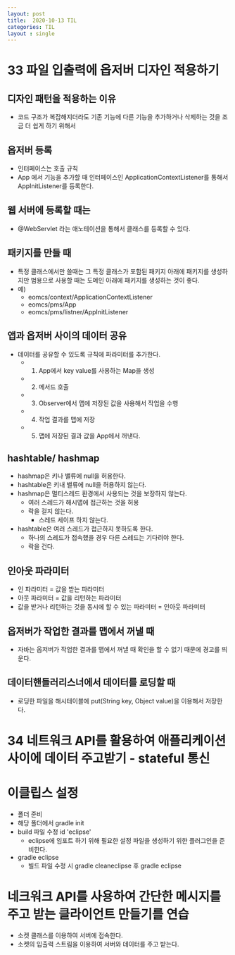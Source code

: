 ```yaml
---
layout: post
title:  2020-10-13 TIL
categories: TIL
layout : single
---
```


# 33 파일 입출력에 옵저버 디자인 적용하기

## 디자인 패턴을 적용하는 이유
- 코드 구조가 복잡해지더라도 기존 기능에 다른 기능을 추가하거나 삭제하는 것을 조금 더 쉽게 하기 위해서

## 옵저버 등록
- 인터페이스는 호출 규칙
- App 에서 기능을 추가할 때 인터페이스인 ApplicationContextListener를 통해서 AppInitListener를 등록한다.

## 웹 서버에 등록할 때는
- @WebServlet 라는 애노테이션을 통해서 클래스를 등록할 수 있다.

## 패키지를 만들 때
- 특정 클래스에서만 쓸때는 그 특정 클래스가 포함된 패키지 아래에 패키지를 생성하지만 범용으로 사용할 때는 도메인 아래에 패키지를 생성하는 것이 좋다.
- 예)
    - eomcs/context/ApplicationContextListener
    - eomcs/pms/App
    - eomcs/pms/listner/AppInitListener

## 앱과 옵저버 사이의 데이터 공유
- 데이터를 공유할 수 있도록 규칙에 파라미터를 추가한다.
    - 1) App에서 key value를 사용하는 Map을 생성
    - 2) 메서드 호출
    - 3) Observer에서 맵에 저장된 값을 사용해서 작업을 수행
    - 4) 작업 결과를 맵에 저장
    - 5) 맵에 저장된 결과 값을 App에서 꺼낸다.

## hashtable/ hashmap
- hashmap은 키나 밸류에 null을 허용한다.
- hashtable은 키내 밸류에 null을 허용하지 않는다.
- hashmap은 멀티스레드 환경에서 사용되는 것을 보장하지 않는다.
    - 여러 스레드가 해시맵에 접근하는 것을 허용
    - 락을 걸지 않는다.
        - 스레드 세이프 하지 않는다.
- hashtable은 여러 스레드가 접근하지 못하도록 한다.
    - 하나의 스레드가 접속했을 경우 다른 스레드는 기다려야 한다.
    - 락을 건다.

## 인아웃 파라미터
- 인 파라미터 = 값을 받는 파라미터
- 아웃 파라미터 = 값을 리턴하는 파라미터
- 값을 받거나 리턴하는 것을 동시에 할 수 있는 파라미터 = 인아웃 파라미터

## 옵저버가 작업한 결과를 맵에서 꺼낼 때
- 자바는 옵저버가 작업한 결과를 맵에서 꺼낼 때 확인을 할 수 없기 때문에 경고를 띄운다.

## 데이터핸들러리스너에서 데이터를 로딩할 때
- 로딩한 파일을 해시테이블에 put(String key, Object value)을 이용해서 저장한다.


# 34 네트워크 API를 활용하여 애플리케이션 사이에 데이터 주고받기 - stateful 통신

# 이클립스 설정
- 폴더 준비
- 해당 폴더에서 gradle init
- build 파일 수정 id 'eclipse'
    - eclipse에 임포트 하기 위해 필요한 설정 파일을 생성하기 위한 플러그인을 준비한다.
- gradle eclipse
    - 빌드 파일 수정 시 gradle cleaneclipse 후 gradle eclipse

# 네크워크 API를 사용하여 간단한 메시지를 주고 받는 클라이언트 만들기를 연습
- 소켓 클래스를 이용하여 서버에 접속한다.
- 소켓의 입출력 스트림을 이용하여 서버와 데이터를 주고 받는다.